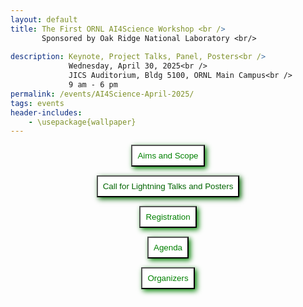 ```yaml
---
layout: default
title: The First ORNL AI4Science Workshop <br /> 
       Sponsored by Oak Ridge National Laboratory <br/>
    
description: Keynote, Project Talks, Panel, Posters<br />
             Wednesday, April 30, 2025<br />
             JICS Auditorium, Bldg 5100, ORNL Main Campus<br />
             9 am - 6 pm
permalink: /events/AI4Science-April-2025/
tags: events
header-includes:
    - \usepackage{wallpaper}
---
```


<div id="container">
<center>
<button style="padding: 8px; background-color: white; color: green; box-shadow: 3px 3px 8px" 
  onclick="window.location.href='#aims-and-scope';">Aims and Scope</button>

<button style="padding: 8px; background-color: white; color: darkgreen; box-shadow: 3px 3px 8px"
  onclick="window.location.href='#call-for-lightning-talks-and-posters';">Call for Lightning Talks and Posters</button>

<button style="padding: 8px; background-color: white; color: green; box-shadow: 3px 3px 8px"
  onclick="window.location.href='#registration';">Registration</button>

<button style="padding: 8px; background-color: white; color: green; box-shadow: 3px 3px 8px"
  onclick="window.location.href='#agenda';">Agenda</button>

<button style="padding: 8px; background-color: white; color: green; box-shadow: 3px 3px 8px"
  onclick="window.location.href='#organizers';">Organizers</button>
  
</center>
</div>

<br>

<html>
 <head>
    <style>
    {
        box-sizing: border-box;
    }
    /* Set additional styling options for the columns*/
    .column {
    float: left;
    width: 50%;
    }

    .row:after {
    content: "";
    display: table;
    clear: both;
    }
    </style>
 </head>
 <body>
    <div class="row">
        <div class="column">
          <img src="../images/ORNL-twoline-green.svg" width="320" height="150">
          <img src="../2025-04-30-AI4Science-files/DOE-Office-of-Science.png" width="400" height="120">
        </div>
        <div class="column">
          <img src="../2025-04-30-AI4Science-files/AI.jpg">
        </div>
    </div>
 </body>
</html>

> Thanks to the organizers, presenters, participants and sponsors. The workshop had 102 registrations (73-ORNL and 29-non-ORNL), 33 lightning talks, and 39 poster submissions.

<p align="justify">
The US Department of Energy (DOE) launched the Advancements in Artificial Intelligence for Science Funding Opportunity Program to accelerate the development and application of AI in the DOE Office of Science Advanced Scientific Computing Research (ASCR) program. The focus of ASCR research and
development investments is on the underlying approaches for AI-enhanced scientific and
engineering capabilities and to significantly transform the scientific method for accelerated discovery and innovation. It is therefore critical to
enable trustworthy AI for scientific applications advancing human understanding and
addressing national needs.
</p>

<a href="#top"> &#10558; Back to top</a>

# Aims and Scope

<p align="justify">
Organized by Oak Ridge National Laboratory (ORNL), the lab is hosting a first workshop across projects funded by the AI4Science program. The workshop will provide an opportunity for participants to share their research, discuss challenges, and foster collaborations across areas. The workshop will also provide an opportunity for participants to engage with the broader scientific community at ORNL.
</p>

<!-- - For a list of awarded projects [click here](https://science.osti.gov/-/media/funding/pdf/Awards-Lists/2024/3264-AI-for-SCIENCE-Awards-List-spreadsheet-sorted-BY-PROJECT.pdf) -->

The workshop will feature keynote talks, project presentations, lightning talks/panels, and a poster session. 

<a href="#top"> &#10558; Back to top</a>

# Call for Lightning Talks and Posters

We invite people to register in-person with the option to submit ~~lightning talk (3-5 minutes) and/or a~~ posters in the areas aligned with the AI4Science program. **Note**: The lightning talk slots are full, but you can still submit a poster.

- Research Area 1: Extreme-Scale Foundation Models for Computational Science
- Research Area 2: AI Innovations for Scientific Knowledge Synthesis and Software
Development
- Research Area 3: AI Innovations for Computational Decision Support of Complex Systems
- Research Area 4: Federated and Privacy-Preserving Machine Learning and Synthetic Data Creation
- Research Area 5: The Co-Design of Energy-Efficient AI Algorithms and Hardware
Architectures

Other areas are also welcome impacting AI for science.

<a href="#top"> &#10558; Back to top</a>

# Registration

**Registration Link including Talk/Poster submissions:** [Click here to Register](https://forms.gle/nB3gyVJc27ZLeLhK8)

To attend the workshop at ORNL in person please register by the following deadlines:
- ~~Non-ORNL Foreign Nationals need to register by **January 15th, 2025**~~
- ~~Non-ORNL US Citizens need to register by **February 1st, 2025**~~
- ~~ORNL pass holder need to register by **March 1st, 2025**~~

**We encourage early registration for in-person participation due to the venue's capacity**

<a href="#top"> &#10558; Back to top</a>

# Agenda

The workshop will be held at the JICS Auditorium, Bldg 5100, ORNL Main Campus, Oak Ridge, TN. Registration opens at 7am, and the workshop is scheduled from 9am-6pm.

| Time              | Session                                                              | Chair                                              |
| ----------------- | -------------------------------------------------------------------- | -------------------------------------------------- |
| **Morning**       |                                                                      |                                                    |
| 7:00am-9:00am     | Visitor registration in badge office 5200, Hang posters in JICS 5100 |                                                    |
|                   |                                                                      |                                                    |
| 9:00am-9:05am     | Welcome and Program Info                                             | William F Godoy, ORNL                              |
| 9:05am-9:10am     | Opening Remarks                                                      | Michael L Parks, ORNL CSMD Director                |
| 9:10am-10:00am    | Keynote                                                              | Jack Dongarra, ORNL/UTK,  2021 Turing Award Winner |
| 10:00am-10:15am   | Morning Break                                                        |                                                    |
| 10:15am-11:45am   | [Lightning Talks/Panel Session 1](#lightning-talks-session-1)        | Chair: Arjun Guha, NU                              |
| **Working Lunch** |                                                                      |                                                    |
| 11:45am-12:45pm   | AI4Science projects overview                                         | Chair: Jeffrey S Vetter, ORNL                      |
| **Afternoon**     |                                                                      |                                                    |
| 12:45pm-1:15pm    | Break/Frontier photos                                                |                                                    |
| 1:15pm-2:30pm     | [Lightning Talks/Panel Session 2](#lightning-talks-session-2)        | Chair: Pedro Valero-Lara, ORNL                     |
| 2:30pm-2:45pm     | Break                                                                |                                                    |
| 2:45pm-3:55pm     | [Lightning Talks/Panel Session 3](#lightning-talks-session-3)        | Chair: TBD                                         |
| 3:55pm-4:00pm     | Final remarks                                                        | William F Godoy                                    |
| 4:00pm-6:00pm     | [Poster Session](#posters) JICS lobby                                |                                                    |
|                   | First hour: odd numbers                                              |                                                    |
|                   | Second hour: even numbers                                            |                                                    |

<a href="#top"> &#10558; Back to top</a>


# Organizers

Listed as Name, Institution - AI4Science Projects

Chairs:
- [William Godoy](https://www.ornl.gov/staff-profile/william-f-godoy) ORNL - Ellora, Durban
- [Prasanna Balaprakash](https://www.ornl.gov/staff-profile/prasanna-balaprakash) ORNL - SciGPT, Durban
- Corinna Thomas

Committee:

- [Thomas Potok](https://www.ornl.gov/staff-profile/thomas-e-potok) ORNL - ENGAGE
- [Olivera Kotevska](https://www.ornl.gov/staff-profile/olivera-kotevska) ORNL - PPFL-TrustSci
- [Keita Teranishi](https://www.ornl.gov/staff-profile/keita-teranishi) ORNL - Durban
- [Pedro Valero-Lara](https://www.ornl.gov/staff-profile/pedro-valero-lara) ORNL - Ellora, Durban
- [Jeffrey Vetter](https://www.ornl.gov/staff-profile/jeffrey-s-vetter) ORNL - Ellora, Durban
- [Arjun Guha](https://www.khoury.northeastern.edu/people/arjun-guha/) Northeastern University - Ellora
- [Francesca Lucchetti](https://www.khoury.northeastern.edu/people/francesca-lucchetti/) Northeastern University - Ellora
- [Guannan Zhang](https://www.ornl.gov/staff-profile/guannan-zhang) ORNL - DyGenAI
- [Harshitha Menon](https://people.llnl.gov/gopalakrishn1) Lawrence Livermore National Laboratory - Ellora
- [Aaron Young](https://www.ornl.gov/staff-profile/aaron-r-young) ORNL - Ellora, Durban

<a href="#top"> &#10558; Back to top</a>

# Sponsors
- The US DOE Office of Science "Advancements in Artificial Intelligence for Science" Program projects: Durban, Ellora, and SciGPT

<a href="#top"> &#10558; Back to top</a>


# Lightning Talks Session 1

| Title                                                                                                                                                 | Presenter                | Institution                              |
| ----------------------------------------------------------------------------------------------------------------------------------------------------- | ------------------------ | ---------------------------------------- |
| Democratizing AI: Open-source Scalable LLM Training on GPU-based Supercomputers                                                                       | Abhinav Bhatele          | University of Maryland                   |
| Distributed Data Store for Scalable Training                                                                                                          | Jong Choi                | ORNL                                     |
| Pre-training retrieval models for code                                                                                                                | Tom Goldstein            | University of Maryland                   |
| Towards Efficient Pre-training via Low-Rank Tensor Optimization                                                                                       | Zheng Zhang              | University of California - Santa Barbara |
| Scalable Training of Trustworthy and Energy-Efficient Predictive Graph Foundation Models for Atomistic Materials Modeling: A Case Study with HydraGNN | Massimiliano Lupo Pasini | ORNL                                     |
| Energy-Efficient Training for Large-Scale Vision Transformer Foundation Models                                                                        | Xiao Wang                | ORNL                                     |
| Large Neural Network Training and Energy-Efficiency                                                                                                   | Sudip Seal               | ORNL                                     |
| Low-level forces are all you need...with multi-fidelity learning                                                                                      | Richard Messerly         | ORNL                                     |
| Fundamentals for Grounding Vision-Language Models in Scientific Research                                                                              | Sameera Horawalavithana  | Pacific Northwest National Laboratory    |
| ChatHPC                                                                                                                                               | Pedro Valero-Lara        | ORNL                                     |

<a href="#agenda"> &#10558; Back to Agenda</a>

# Lightning Talks Session 2

| Title                                                                                                                        | Presenter         | Institution                             |
| ---------------------------------------------------------------------------------------------------------------------------- | ----------------- | --------------------------------------- |
| Flexible brain-inspired hybrid analog-spiking neuronal network computation in energy efficient neuromorphic hardware         | Christoph Kirst   | University of California, San Francisco |
| Graph-Based Problem-Solving on Neuromorphic Systems                                                                          | Catherine Schuman | The University of Tennessee             |
| Hyperparameter Optimization for Spiking Graph Neural Networks                                                                | Shay Snyder       | George Mason University                 |
| Novel Neuromorphic Strategies for Materials Applications                                                                     | Shay Snyder       | George Mason University                 |
| Temporal cross-validation impacts multivariate time series subsequence anomaly detection evaluation                          | Pablo Moriano     | ORNL                                    |
| Scientific Hypothesis Generation Standing on the Shoulders of Literature-Based Discovery                                     | Tirthankar Ghosal | ORNL                                    |
| Privacy-Preserving Federated Learning for Foundation Models                                                                  | Kibaek Kim        | Argonne National Laboratory             |
| Randomized linear gradient compression with applications to private training and uncertainty quantification                  | Thomas Flynn      | Brookhaven National Laboratory          |
| Multilevel Projection Algorithms for Handling Heterogenous Differential Privacy                                              | Ole Kotevska      | ORNL                                    |
| Federated scientific machine learning for approximating functions and solving differential equations with data heterogeneity | Lu Lu             | Yale University                         |

<a href="#agenda"> &#10558; Back to Agenda</a>

# Lightning Talks Session 3

| Title                                                                                                 | Presenter     | Institution                                 |
| ----------------------------------------------------------------------------------------------------- | ------------- | ------------------------------------------- |
| Data-Driven Population Health Surveillance at Scale for Pandemic Readiness                            | Adam Spannaus | ORNL                                        |
| ESGF-LLM: Building a Domain-Specific LLM for Earth System Data                                        | Elias Massoud | ORNL                                        |
| AI meets the Data Lifecycle                                                                           | Olga Kuchar   | ORNL                                        |
| An Ensemble Score Filter for Tracking High Dimensional Nonlinear Complex Dynamical Systems            | Feng Bao      | Florida State University                    |
| Extracting Properties of Charged Polymers from Scattering Using Machine Learning                      | Lijie Ding    | ORNL                                        |
| Integrating Machine Learning and Physics: Advancements in Computational Wave Imaging and Applications | Youzuo Lin    | University of North Carolina at Chapel Hill |
| MATEY: a multiscale adaptive turbulence foundation model                                              | Pei Zhang     | ORNL                                        |
| Mechanisms and Networks and AI (Oh My!): LLMs and Agents for Systems Biology                          | Dan Jacobson  | ORNL                                        |
| Towards Semantics Lifting for Scientific Computing: A Case Study on FFT                               | Naifeng Zhang | Carnegie Mellon University                  |

<a href="#agenda"> &#10558; Back to Agenda</a>

# Posters
TBD
<a href="#agenda"> &#10558; Back to Agenda</a>